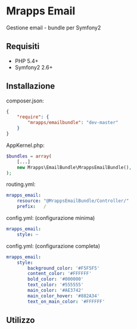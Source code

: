 # Mrapps Email
Gestione email - bundle per Symfony2

## Requisiti

  - PHP 5.4+
  - Symfony2 2.6+

## Installazione

composer.json:
```json
{
	"require": {
		"mrapps/emailbundle": "dev-master"
	}
}
```

AppKernel.php:
```php
$bundles = array(
    [...]
    new Mrapps\EmailBundle\MrappsEmailBundle(),
);
```

routing.yml:
```yaml
mrapps_email:
    resource: "@MrappsEmailBundle/Controller/"
    prefix:   /
```

config.yml: (configurazione minima)
```yaml
mrapps_email:
    style: ~
```

config.yml: (configurazione completa)
```yaml
mrapps_email:
    style:
        background_color: '#F5F5F5'
        content_color: '#FFFFFF'
        bold_color: '#000000'
        text_color: '#555555'
        main_color: '#AE3742'
        main_color_hover: '#882A34'
        text_on_main_color: '#FFFFFF'
```

## Utilizzo

